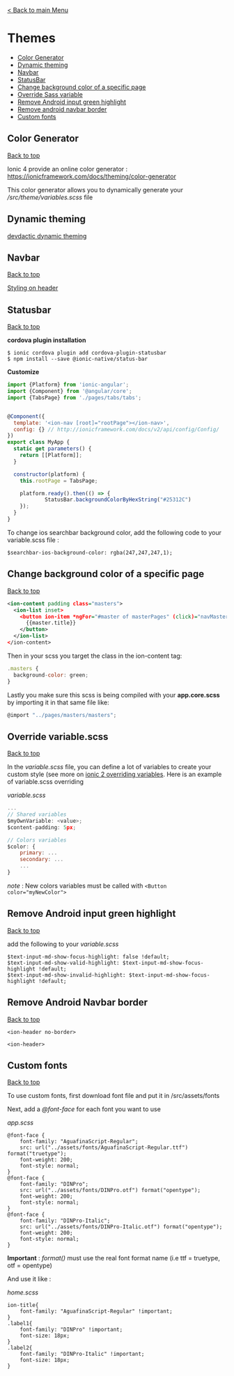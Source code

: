 [< Back to main Menu](https://github.com/gsoulie/Mobile-App-Development/blob/master/ionic2-test.md)    

# Themes

* [Color Generator](#color-generator)    
* [Dynamic theming](#dynamic-theming)  
* [Navbar](#navbar)    
* [StatusBar](#statusbar)    
* [Change background color of a specific page](#change-background-color-of-a-specific-page)    
* [Override Sass variable](#override-variable-sass)    
* [Remove Android input green highlight](#remove-android-input-green-highlight)    
* [Remove android navbar border](#remove-android-navbar-border)    
* [Custom fonts](#custom-fonts)    

## Color Generator
[Back to top](#themes)    

Ionic 4 provide an online color generator : https://ionicframework.com/docs/theming/color-generator

This color generator allows you to dynamically generate your */src/theme/variables.scss* file

## Dynamic theming

[devdactic dynamic theming](https://devdactic.com/dynamic-theming-ionic/)    

## Navbar
[Back to top](#themes)    

[Styling on header](https://yannbraga.com/2017/03/16/how-to-transparent-header-ionic2/)

## Statusbar
[Back to top](#themes)    

**cordova plugin installation**

```
$ ionic cordova plugin add cordova-plugin-statusbar
$ npm install --save @ionic-native/status-bar
```

**Customize**

```javascript
import {Platform} from 'ionic-angular';
import {Component} from '@angular/core';
import {TabsPage} from './pages/tabs/tabs';


@Component({
  template: '<ion-nav [root]="rootPage"></ion-nav>',
  config: {} // http://ionicframework.com/docs/v2/api/config/Config/
})
export class MyApp {
  static get parameters() {
    return [[Platform]];
  }

  constructor(platform) {
    this.rootPage = TabsPage;

    platform.ready().then(() => {
            StatusBar.backgroundColorByHexString("#25312C")
    });
  }
}
```

To change ios searchbar background color, add the following code to your variable.scss file :

```$searchbar-ios-background-color: rgba(247,247,247,1);```

## Change background color of a specific page
[Back to top](#themes)    

```xml
<ion-content padding class="masters">
  <ion-list inset>
    <button ion-item *ngFor="#master of masterPages" (click)="navMaster(master)">
      {{master.title}}
    </button>
  </ion-list>
</ion-content>
```

Then in your scss you target the class in the ion-content tag:

```javascript
.masters {
  background-color: green;
}
```

Lastly you make sure this scss is being compiled with your **app.core.scss** by importing it in that same file like:

```javascript
@import "../pages/masters/masters";
```

## Override variable.scss
[Back to top](#themes)    

In the *variable.scss* file, you can define a lot of variables to create your custom style (see more on [ionic 2 overriding variables](#https://ionicframework.com/docs/v2/theming/overriding-ionic-variables/). Here is an example of variable.scss overriding

*variable.scss*

```javascript
...
// Shared variables
$myOwnVariable: <value>;
$content-padding: 5px;

// Colors variables
$color: {
	primary: ...
	secondary: ...
	...
}

```

*note* : New colors variables must be called with ```<Button color="myNewColor">```

## Remove Android input green highlight
[Back to top](#themes)    

add the following to your *variable.scss*

```
$text-input-md-show-focus-highlight: false !default;
$text-input-md-show-valid-highlight: $text-input-md-show-focus-highlight !default;
$text-input-md-show-invalid-highlight: $text-input-md-show-focus-highlight !default;
```

## Remove Android Navbar border
[Back to top](#themes)    

```
<ion-header no-border>

<ion-header>
```

## Custom fonts
[Back to top](#themes)    

To use custom fonts, first download font file and put it in /src/assets/fonts

Next, add a *@font-face* for each font you want to use

*app.scss*

```
@font-face {
    font-family: "AguafinaScript-Regular";
    src: url("../assets/fonts/AguafinaScript-Regular.ttf") format("truetype");
    font-weight: 200;
    font-style: normal;
}
@font-face {
    font-family: "DINPro";
    src: url("../assets/fonts/DINPro.otf") format("opentype");
    font-weight: 200;
    font-style: normal;
}
@font-face {
    font-family: "DINPro-Italic";
    src: url("../assets/fonts/DINPro-Italic.otf") format("opentype");
    font-weight: 200;
    font-style: normal;
}
```

**Important** : *format()* must use the real font format name (i.e ttf = truetype, otf = opentype)

And use it like :

*home.scss*

```
ion-title{
	font-family: "AguafinaScript-Regular" !important;
}
.label1{
	font-family: "DINPro" !important;
	font-size: 18px;
}
.label2{
	font-family: "DINPro-Italic" !important;
	font-size: 18px;
}
```
